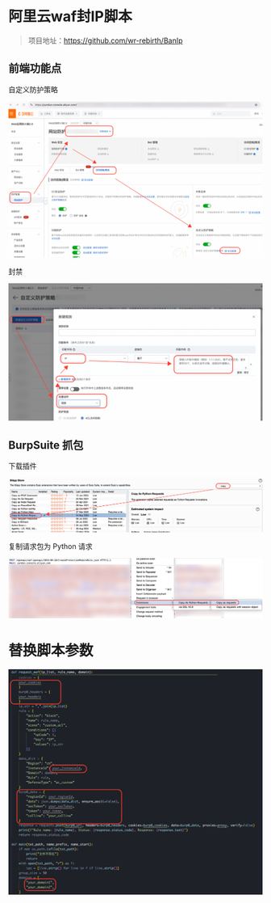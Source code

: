 # 阿里云waf封IP脚本

>   项目地址：https://github.com/wr-rebirth/BanIp

## 前端功能点

自定义防护策略

![image-20250710135733271](img/image-20250710135733271.png)

封禁

![image-20250710140555947](img/image-20250710140555947.png)

## BurpSuite 抓包

下载插件

![image-20250710141018211](img/image-20250710141018211.png)

复制请求包为 Python 请求

![image-20250710141328378](img/image-20250710141328378.png)

# 替换脚本参数

![image-20250710141449639](img/image-20250710141449639.png)